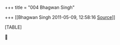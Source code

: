 +++
title = "004 Bhagwan Singh"

+++
[[Bhagwan Singh	2011-05-09, 12:58:16 [Source](https://groups.google.com/g/bvparishat/c/YLlE32B5P7s)]]



[TABLE]



